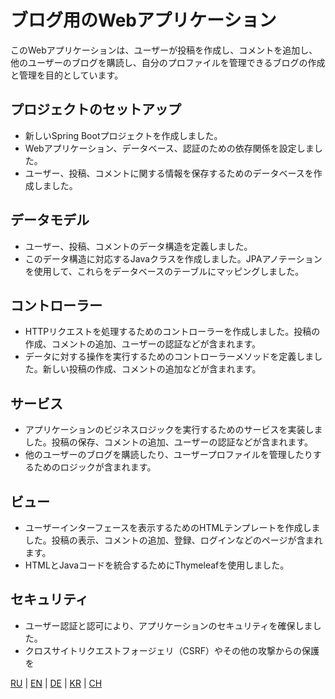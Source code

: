# ブログ用のWebアプリケーション

このWebアプリケーションは、ユーザーが投稿を作成し、コメントを追加し、他のユーザーのブログを購読し、自分のプロファイルを管理できるブログの作成と管理を目的としています。

## プロジェクトのセットアップ

- 新しいSpring Bootプロジェクトを作成しました。
- Webアプリケーション、データベース、認証のための依存関係を設定しました。
- ユーザー、投稿、コメントに関する情報を保存するためのデータベースを作成しました。

## データモデル

- ユーザー、投稿、コメントのデータ構造を定義しました。
- このデータ構造に対応するJavaクラスを作成しました。JPAアノテーションを使用して、これらをデータベースのテーブルにマッピングしました。

## コントローラー

- HTTPリクエストを処理するためのコントローラーを作成しました。投稿の作成、コメントの追加、ユーザーの認証などが含まれます。
- データに対する操作を実行するためのコントローラーメソッドを定義しました。新しい投稿の作成、コメントの追加などが含まれます。

## サービス

- アプリケーションのビジネスロジックを実行するためのサービスを実装しました。投稿の保存、コメントの追加、ユーザーの認証などが含まれます。
- 他のユーザーのブログを購読したり、ユーザープロファイルを管理したりするためのロジックが含まれます。

## ビュー

- ユーザーインターフェースを表示するためのHTMLテンプレートを作成しました。投稿の表示、コメントの追加、登録、ログインなどのページが含まれます。
- HTMLとJavaコードを統合するためにThymeleafを使用しました。

## セキュリティ

- ユーザー認証と認可により、アプリケーションのセキュリティを確保しました。
- クロスサイトリクエストフォージェリ（CSRF）やその他の攻撃からの保護を

[RU](../README.md) | [EN](README_EN.MD) | [DE](README_DE.MD) | [KR](README_KR.MD) | [CH](README_CH.MD)